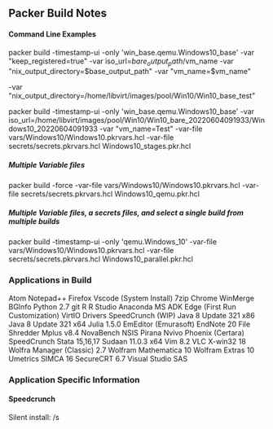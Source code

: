 ## Packer Build Notes

#### Command Line Examples

packer build -timestamp-ui -only 'win_base.qemu.Windows10_base' -var "keep_registered=true" -var iso_url=$bare_output_path/$vm_name -var "nix_output_directory=$base_output_path" -var "vm_name=$vm_name" 

-var "nix_output_directory=/home/libvirt/images/pool/Win10/Win10_base_test"

packer build -timestamp-ui -only 'win_base.qemu.Windows10_base' -var iso_url=/home/libvirt/images/pool/Win10/Win10_bare_20220604091933/Windows10_20220604091933 -var "vm_name=Test" -var-file vars/Windows10/Windows10.pkrvars.hcl -var-file secrets/secrets.pkrvars.hcl Windows10_stages.pkr.hcl



##### Multiple Variable files
packer build -force -var-file vars/Windows10/Windows10.pkrvars.hcl -var-file secrets/secrets.pkrvars.hcl Windows10_qemu.pkr.hcl

##### Multiple Variable files, a secrets files, and select a single build from multiple builds
packer build -timestamp-ui -only 'qemu.Windows_10' -var-file vars/Windows10/Windows10.pkrvars.hcl -var-file secrets/secrets.pkrvars.hcl Windows10_parallel.pkr.hcl


### Applications in Build
Atom
Notepad++
Firefox
Vscode (System Install)
7zip
Chrome
WinMerge
BGInfo
Python 2.7
git
R
R Studio 
Anaconda 
MS ADK
Edge (First Run Customization)
VirtIO Drivers
SpeedCrunch (WIP)
Java 8 Update 321 x86
Java 8 Update 321 x64
Julia 1.5.0
EmEditor (Emurasoft)
EndNote 20
File Shredder
Mplus v8.4
NovaBench
NSIS Pirana
Nvivo
Phoenix (Certara)
SpeedCrunch
Stata 15,16,17
Sudaan 11.0.3 x64
Vim 8.2
VLC
X-win32 18
Wolfra Manager (Classic) 2.7
Wolfram Mathematica 10
Wolfram Extras 10
Umetrics SIMCA 16
SecureCRT 6.7
Visual Studio
SAS

### Application Specific Information


#### Speedcrunch 
Silent install: /s